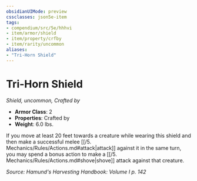 ```yaml
---
obsidianUIMode: preview
cssclasses: json5e-item
tags:
- compendium/src/5e/hhhvi
- item/armor/shield
- item/property/crfby
- item/rarity/uncommon
aliases: 
- "Tri-Horn Shield"
---
```

# Tri-Horn Shield
*Shield, uncommon, Crafted by*  

- **Armor Class**: 2
- **Properties**: Crafted by
- **Weight**: 6.0 lbs.

If you move at least 20 feet towards a creature while wearing this shield and then make a successful melee [[/5. Mechanics/Rules/Actions.md#attack\|attack]] against it in the same turn, you may spend a bonus action to make a [[/5. Mechanics/Rules/Actions.md#shove\|shove]] attack against that creature.

*Source: Hamund's Harvesting Handbook: Volume I p. 142*